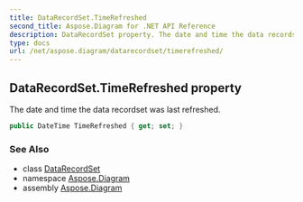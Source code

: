 ```yaml
---
title: DataRecordSet.TimeRefreshed
second_title: Aspose.Diagram for .NET API Reference
description: DataRecordSet property. The date and time the data recordset was last refreshed
type: docs
url: /net/aspose.diagram/datarecordset/timerefreshed/
---
```

## DataRecordSet.TimeRefreshed property

The date and time the data recordset was last refreshed.

```csharp
public DateTime TimeRefreshed { get; set; }
```

### See Also

* class [DataRecordSet](../)
* namespace [Aspose.Diagram](../../datarecordset/)
* assembly [Aspose.Diagram](../../../)


